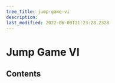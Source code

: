 ```yaml
---
tree_title: jump-game-vi
description: 
last_modified: 2022-06-09T21:23:28.2328
---
```


# Jump Game VI

## Contents
